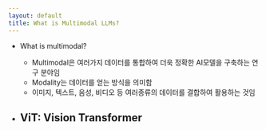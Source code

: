 ```yaml
---
layout: default
title: What is Multimodal LLMs?
---
```


- What is multimodal?
  - Multimodal은 여러가지 데이터를 통합하여 더욱 정확한 AI모델을 구축하는 연구 분야임
  - Modality는 데이터를 얻는 방식을 의미함
  - 이미지, 텍스트, 음성, 비디오 등 여러종류의 데이터를 결합하여 활용하는 것임
 
- ViT: Vision Transformer
  - 
